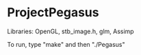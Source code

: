 # ProjectPegasus

Libraries: OpenGL, stb_image.h, glm, Assimp

To run, type "make" and then "./Pegasus"


